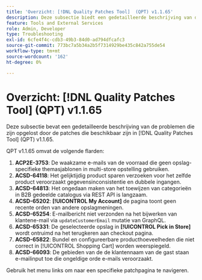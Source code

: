 ```yaml
---
title: 'Overzicht: [!DNL Quality Patches Tool]  (QPT) v1.1.65'
description: Deze subsectie biedt een gedetailleerde beschrijving van de problemen die zijn opgelost door de patches die beschikbaar zijn in  [!DNL Quality Patches Tool]  (QPT) v1.1.65.
feature: Tools and External Services
role: Admin, Developer
type: Troubleshooting
exl-id: 6cfe4f4c-cdb3-49b3-84d0-ad794dfcafc3
source-git-commit: 773bc7a5b34a2b5f7314929be435c842a755de54
workflow-type: tm+mt
source-wordcount: '162'
ht-degree: 0%

---
```


# Overzicht: [!DNL Quality Patches Tool] (QPT) v1.1.65

Deze subsectie bevat een gedetailleerde beschrijving van de problemen die zijn opgelost door de patches die beschikbaar zijn in [!DNL Quality Patches Tool] (QPT) v1.1.65.

QPT v1.1.65 omvat de volgende flarden:
1. **ACP2E-3753**: De waakzame e-mails van de voorraad die geen opslag-specifieke themasjablonen in multi-store opstelling gebruiken.
1. **ACSD-64118**: Het gelijktijdig product sparen verzoeken voor het zelfde product veroorzaakt gegevensinconsistentie en dubbele ingangen.
1. **ACSD-64813**: Het ongedaan maken van het toewijzen van categorieën in B2B gedeelde catalogus via REST API is langzaam.
1. **ACSD-65202**: **[!UICONTROL My Account]** de pagina toont geen recente orden van andere opslagmeningen.
1. **ACSD-65254**: E-mailbericht niet verzonden na het bijwerken van klantene-mail via `updateCustomerEmail` mutatie van GraphQL.
1. **ACSD-65331**: De geselecteerde opslag in **[!UICONTROL Pick in Store]** wordt ontruimd na het terugkeren aan checkout pagina.
1. **ACSD-65822**: Bundel en configureerbare producthoeveelheden die niet correct in [!UICONTROL Shopping Cart] worden weerspiegeld.
1. **ACSD-66093**: De gebieden van de de klantennaam van de gast staan e-mailinput toe die ongeldige orde e-mails veroorzaakt.

Gebruik het menu links om naar een specifieke patchpagina te navigeren.
